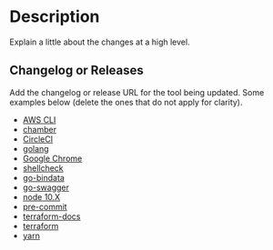 # Description

Explain a little about the changes at a high level.

## Changelog or Releases

Add the changelog or release URL for the tool being updated. Some examples below (delete the ones that do not apply
for clarity).

- [AWS CLI](https://github.com/aws/aws-cli/blob/v2/CHANGELOG.rst)
- [chamber](https://github.com/segmentio/chamber/releases)
- [CircleCI](https://github.com/CircleCI-Public/circleci-cli/releases)
- [golang](https://golang.org/doc/devel/release.html)
- [Google Chrome](https://chromereleases.googleblog.com/)
- [shellcheck](https://github.com/koalaman/shellcheck/releases)
- [go-bindata](https://github.com/kevinburke/go-bindata/releases)
- [go-swagger](https://github.com/go-swagger/go-swagger/releases)
- [node 10.X](https://nodejs.org/en/about/releases/)
- [pre-commit](https://github.com/pre-commit/pre-commit/releases)
- [terraform-docs](https://github.com/segmentio/terraform-docs/releases)
- [terraform](https://github.com/hashicorp/terraform/releases)
- [yarn](https://github.com/yarnpkg/yarn/releases)
